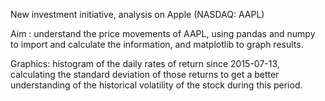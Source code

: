 New investment initiative, analysis on Apple (NASDAQ: AAPL) 

Aim : understand the price movements of AAPL, using pandas and numpy to import and calculate the information, and matplotlib to graph results.

Graphics: histogram of the daily rates of return since 2015-07-13, calculating the standard deviation of those returns to get a better understanding of the historical volatility of the stock during this period.
